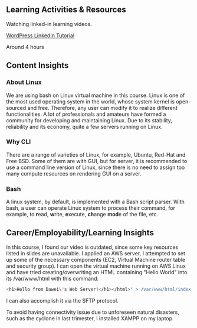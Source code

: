 ## Learning Activities & Resources

Watching linked-in learning videos.

[WordPress LinkedIn Tutorial](https://www.linkedin.com/learning/wordpress-essential-training-2023/getting-started-with-wordpress?u=2223545)

Around 4 hours

## Content Insights

### About Linux

We are using bash on Linux virtual machine in this course. Linux is one of the most used operating system in the world,
whose system kernel is open-sourced and free. Therefore, any user can modify it to realize different functionalities.
A lot of professionals and amateurs have formed a community for developing and maintaining Linux.
Due to its stability, reliability and its economy, quite a few servers running on Linux.

### Why CLI

There are a range of varieties of Linux, for example, Ubuntu, Red-Hat and Free BSD.
Some of them are with GUI, but for server, it is recommended to use a command line version of Linux,
since there is no need to assign too many compute resources on rendering GUI on a server.

### Bash

A linux system, by default, is implemented with a Bash script parser.
With bash, a user can operate Linux system to process their command,
for example, to **r**ead, **w**rite, **e**xecute, **ch**ange **mod**e of the file, etc.

## Career/Employability/Learning Insights

In this course, I found our video is outdated, since some key resources listed in slides are unavailable.
I applied an AWS server, I attempted to set up some of the necessary components (EC2, Virtual Machine
router table and security group). I can open the virtual machine running on AWS Linux and have tried
creating/overwriting an HTML
containing "Hello World" into its /var/www/html with this command:

```bash
<h1>Hello from Dawei\'s Web Server!</h1></html>" > /var/www/html/index.html
```

I can also accomplish it via the SFTP protocol.

To avoid having connectivity issue due to unforeseen natural disasters, such as the cyclone in last trimester, 
I installed XAMPP on my laptop.

